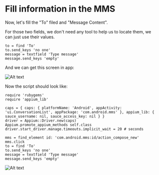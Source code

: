 # Fill information in the MMS

Now, let's fill the "To" filed and "Message Content".

For those two fields, we don't need any tool to help us to locate them, we can just use their values.

<pre><code>to = find 'To'
to.send_keys 'no one'
message = textfield 'Type message'
message.send_keys 'empty'
</code></pre>

And we can get this screen in app:

![Alt text](https://raw.githubusercontent.com/hy1984427/appium/master/images/android_script_fill_message_info.png "Fill message info")

Now the script should look like:

<pre><code>require 'rubygems'
require 'appium_lib'

caps = { caps: { platformName: 'Android', appActivity: 'ui.ConversationList', appPackage: 'com.android.mms' }, appium_lib: { sauce_username: nil, sauce_access_key: nil } }
driver = Appium::Driver.new(caps)
Appium.promote_appium_methods self.class
driver.start_driver.manage.timeouts.implicit_wait = 20 # seconds

mms = find_element id: 'com.android.mms:id/action_compose_new'
mms.click
to = find 'To'
to.send_keys 'no one'
message = textfield 'Type message'
message.send_keys 'empty'
</code></pre>

![Alt text](https://raw.githubusercontent.com/hy1984427/appium/master/images/android_script_fill_message_info_script.png "android.rb")
